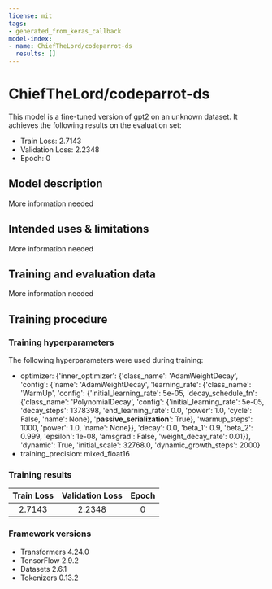 ```yaml
---
license: mit
tags:
- generated_from_keras_callback
model-index:
- name: ChiefTheLord/codeparrot-ds
  results: []
---
```


<!-- This model card has been generated automatically according to the information Keras had access to. You should
probably proofread and complete it, then remove this comment. -->

# ChiefTheLord/codeparrot-ds

This model is a fine-tuned version of [gpt2](https://huggingface.co/gpt2) on an unknown dataset.
It achieves the following results on the evaluation set:
- Train Loss: 2.7143
- Validation Loss: 2.2348
- Epoch: 0

## Model description

More information needed

## Intended uses & limitations

More information needed

## Training and evaluation data

More information needed

## Training procedure

### Training hyperparameters

The following hyperparameters were used during training:
- optimizer: {'inner_optimizer': {'class_name': 'AdamWeightDecay', 'config': {'name': 'AdamWeightDecay', 'learning_rate': {'class_name': 'WarmUp', 'config': {'initial_learning_rate': 5e-05, 'decay_schedule_fn': {'class_name': 'PolynomialDecay', 'config': {'initial_learning_rate': 5e-05, 'decay_steps': 1378398, 'end_learning_rate': 0.0, 'power': 1.0, 'cycle': False, 'name': None}, '__passive_serialization__': True}, 'warmup_steps': 1000, 'power': 1.0, 'name': None}}, 'decay': 0.0, 'beta_1': 0.9, 'beta_2': 0.999, 'epsilon': 1e-08, 'amsgrad': False, 'weight_decay_rate': 0.01}}, 'dynamic': True, 'initial_scale': 32768.0, 'dynamic_growth_steps': 2000}
- training_precision: mixed_float16

### Training results

| Train Loss | Validation Loss | Epoch |
|:----------:|:---------------:|:-----:|
| 2.7143     | 2.2348          | 0     |


### Framework versions

- Transformers 4.24.0
- TensorFlow 2.9.2
- Datasets 2.6.1
- Tokenizers 0.13.2
